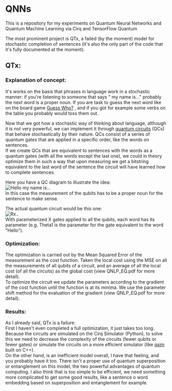 # QNNs

This is a repository for my experiments on Quantum Neural Networks and Quantum Machine Learning via Cirq and TensorFlow
Quantum

The most prominent project is QTx, a failed (by the moment) model for stochastic completion of sentences
(it's also the only part of the code that it's fully documented at the moment).

QTx:
------------------------------

### Explanation of concept:

It's works on the basis that phrases in language work in a stochastic manner: if you're listening to someone that says "
my name is..." probably the next word is a proper noun. If you are task to guess the next word like on the board
game [Guess Who?](https://www.google.com/search?q=guess+who%3F&safe=active&rlz=1C1GCEA_enES784ES784&sxsrf=ALeKk024lTX8CsWgIWM7h_he7S16VDHwJw:1608242537721&source=lnms&tbm=isch&sa=X&ved=2ahUKEwjOnLGpgtbtAhVExYUKHQc-C9IQ_AUoAXoECCEQAw&biw=958&bih=920)
, and if you got for example some verbs on the table you probably would toss them out.

Now that we got how a stochastic way of thinking about language, although it is not very powerful, we can implement it
through
[quantum circuits](https://en.wikipedia.org/wiki/Quantum_circuit) (QCs) that behave stochastically by their nature. QCs
consist of a series of quantum gates that are applied in a specific order, like the words on sentences.  
If we create QCs that are equivalent to sentences with the words as a quantum gates (with all the words except the last
one), we could in theory optimize them in such a way that upon measuring we get a bitstring equivalent to the last word
of the sentence the circuit will have learned how to complete sentences.

Here you have a QC diagram to illustrate the idea:  
![Hello my name is...](https://cdn.discordapp.com/attachments/549524193906130944/790163983188492319/unknown.png)  
In this case the measurement of the qubits has to be a proper noun for the sentence to make sense.

The actual quantum circuit would be this one:  
![Rx..](https://cdn.discordapp.com/attachments/549524193906130944/790191124479213588/unknown.png)  
With parameterized X gates applied to all the qubits, each word has its parameter (e.g. Theta1 is the parameter for the
gate equivalent to the word "Hello").

### Optimization:

The optimization is carried out by the Mean Squared Error of the measurement as the cost function. Taken the local cost
using the MSE on all the measurements of all qubits of a circuit, and an average of all the local cost (of all the
circuits) as the global cost (view QNLP_EQ.pdf for more detail).  
To optimize the circuit we update the parameters according to the gradient of the cost function until the function is at
its minima. We use the parameter shift method for the evaluation of the gradient (view QNLP_EQ.pdf for more detail).

### Results:

As I already said, QTx is a failure:  
First I haven't even completed a full optimization, it just takes too long. Because the circuits are simulated on the
Cirq Simulator (Python), to solve this we need to decrease the complexity of the circuits (fewer qubits or fewer gates)
or simulate the circuits on a more efficient simulator (like [qsim](https://github.com/quantumlib/qsim) built on C++).  
On the other hand, is an inefficient model overall, I have that feeling, and you probably have it too. There isn't a
proper use of quantum superposition or entanglement on this model, the two powerful advantages of quantum computing. I
also think that is too simple to be efficient, we need something more complicated to get some good results, like a
sentence o word embedding based on superposition and entanglement for example.